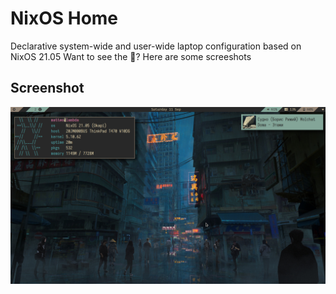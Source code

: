 # NixOS Home
Declarative system-wide and user-wide laptop configuration based on NixOS 21.05
Want to see the :rice:? Here are some screeshots

## Screenshot
![Screenshot1](./screenshots/1631378874.png)

